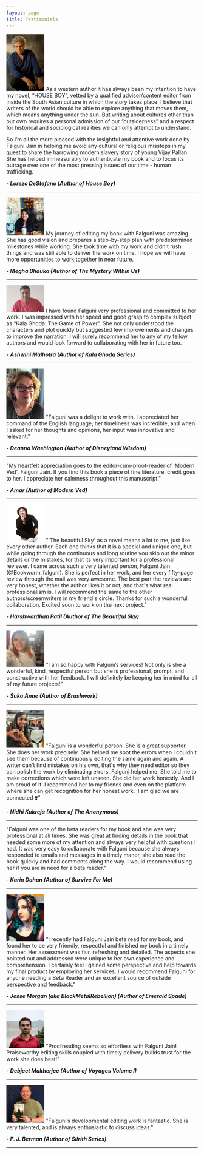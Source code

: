 ```yaml
---
layout: page
title: Testimonials
---
```

<img src="https://github.com/epeolatry/epeolatory_in/blob/master/images/pages/Lorenzo-DeStefano.jpg?raw=true" style="text-align: center" alt="Lorenzo-DeStefano" width="100px"/>
As a western author it has always been my intention to have my novel, “HOUSE BOY”, vetted by a qualified advisor/content editor from inside the South Asian culture in which the story takes place. I believe that writers of the world should be able to explore anything that moves them, which means anything under the sun. But writing about cultures other than our own requires a personal admission of our “outsiderness” and a respect for historical and sociological realities we can only attempt to understand.

So I’m all the more pleased with the insightful and attentive work done by Falguni Jain in helping me avoid any cultural or religious missteps in my quest to share the harrowing modern slavery story of young Vijay Pallan. She has helped immeasurably to authenticate my book and to focus its outrage over one of the most pressing issues of our time - human trafficking.

***- Lorezo DeStefano
(Author of House Boy)***

___
<img src="https://github.com/epeolatry/epeolatory_in/blob/master/images/pages/Megha-Bhauka.jpeg?raw=true" style="text-align: center" alt="Megha-Bhauka" width="100px"/>
My journey of editing my book with Falguni was amazing. She has good vision and prepares a step-by-step plan with predetermined milestones while working. She took time with my work and didn't rush things and was still able to deliver the work on time. I hope we will have more opportunities to work together in near future.

***- Megha Bhauka
(Author of The Mystery Within Us)***

___

<img src="https://github.com/epeolatry/epeolatory_in/blob/master/images/pages/Ashwini-Malhotra.jpeg?raw=true" style="text-align: center" alt="Ashwini-Malhotra" width="100px"/>
I have found Falguni very professional and committed to her work. I was impressed with her speed and good grasp to complex subject as “Kala Ghoda: The Game of Power”. She not only understood the characters and plot quickly but suggested few improvements and changes to improve the narration.
I will surely recommend her to any of my fellow authors and would look forward to collaborating with her in future too.

***- Ashwini Malhotra
(Author of Kala Ghoda Series)***

___

<img src="https://github.com/epeolatry/epeolatory_in/blob/master/images/pages/Deanna-Washington.jpg?raw=true" style="text-align: center" alt="Deanna-Washington" width="100px"/>
"Falguni was a delight to work with. I appreciated her command of the English language, her timeliness was incredible, and when I asked for her thoughts and opinions, her input was innovative and relevant." 

***- Deanna Washington
(Author of Disneyland Wisdom)***

___

"My heartfelt appreciation goes to the editor-cum-proof-reader of 'Modern Ved', Falguni Jain. If you find this book a piece of fine literature, credit goes to her. I appreciate her calmness throughout this manuscript." 

***- Amar
(Author of Modern Ved)***

___

<img src="https://github.com/epeolatry/epeolatory_in/blob/master/images/pages/Harshwardhan-Patil.jpg?raw=true" style="text-align: center" alt="harshwardhan-patil" width="100px"/>
"'The beautiful Sky' as a novel means a lot to me, just like every other author. Each one thinks that it is a special and unique one, but while going through the continuous and long routine you skip out the minor details or the mistakes, for that its very important for a professional reviewer. I came across such a very talented person, Falguni Jain (@Bookworm_falguni). She is perfect in her work, and her every fifty-page review through the mail was very awesome. The best part the reviews are very honest, whether the author likes it or not, and that's what real professionalism is. I will recommend the same to the other authors/screenwriters in my friend's circle.
Thanks for such a wonderful collaboration.
Excited soon to work on the next project."

***- Harshwardhan Patil
(Author of The Beautiful Sky)***

___

<img src="https://github.com/epeolatry/epeolatory_in/blob/master/images/pages/Suka-Anne.JPG?raw=true" style="text-align: center" alt="suka-anne" width="100px"/>
"I am so happy with Falguni’s services! Not only is she a wonderful, kind, respectful person but she is professional, prompt, and constructive with her feedback. I will definitely be keeping her in mind for all of my future projects!"

***- Suka Anne
(Author of Brushwork)***

___

<img src="https://github.com/epeolatry/epeolatory_in/blob/master/images/pages/nidhi-kukreja.jpg?raw=true" style="text-align: center" alt="nidhi-kukreja" width="100px"/>
"Falguni is a wonderful person. She is a great supporter. She does her work precisely. She helped me spot the errors when I couldn't see them because of continuously editing the same again and again. A writer can't find mistakes on his own, that's why they need editor so they can polish the work by eliminating errors. Falguni helped me. She told me to make corrections which were left unseen. She did her work honestly. And I am proud of it. I recommend her to my friends and even on the platform where she can get recognition for her honest work. 
I am glad we are connected ❣️"

***- Nidhi Kukreja
(Author of The Anonymous)***

___

"Falguni was one of the beta readers for my book and she was very professional at all times. She was great at finding details in the book that needed some more of my attention and always very helpful with questions I had. It was very easy to collaborate with Falguni because she always responded to emails and messages in a timely maner, she also read the book quickly and had comments along the way. I would recommend using her if you are in need for a beta reader."

***- Karin Dahan
(Author of Survive For Me)***

___


<img src="https://github.com/epeolatry/epeolatory_in/blob/master/images/pages/jesse-morgan.jpg?raw=true" style="text-align: center" alt="jesse-morgan" width="100px"/>
"I recently had Falguni Jain beta read for my book, and found her to be very friendly, respectful and finished my book in a timely manner. Her assessment was fair, refreshing and detailed. The aspects she pointed out and addressed were unique to her own experience and comprehension. I certainly feel I gained some perspective and help towards my final product by employing her services. I would recommend Falguni for anyone needing a Beta Reader and an excellent source of outside perspective and feedback."

***- Jesse Morgan (aka BlackMetalRebellion)
(Author of Emerald Spade)***

___

<img src="https://github.com/epeolatry/epeolatory_in/blob/master/images/pages/debjeet-mukherjee.jpg?raw=true" style="text-align: center" alt="debjeeet-mukherjee" width="100px"/>
"Proofreading seems so effortless with Falguni Jain! Praiseworthy editing skills coupled with timely delivery builds trust for the work she does best!"

***- Debjeet Mukherjee
(Author of Voyages Volume I)***

___

<img src="https://github.com/epeolatry/epeolatory_in/blob/master/images/pages/pj-berman.jpg?raw=true" style="text-align: center" alt="P.J. Berman" width="100px"/>
"Falguni’s developmental editing work is fantastic. She is very talented, and is always enthusiastic to discuss ideas."

***- P. J. Berman
(Author of Silrith Series)***

___

